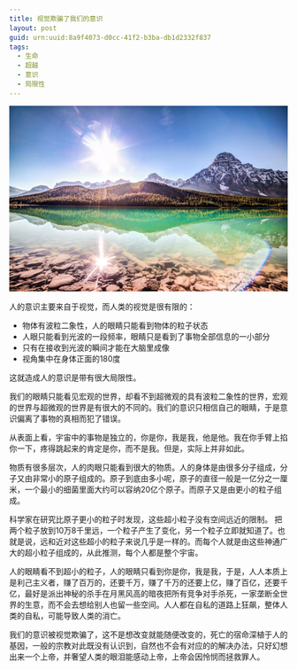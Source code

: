```yaml
---
title: 视觉欺骗了我们的意识
layout: post
guid: urn:uuid:8a9f4073-d0cc-41f2-b3ba-db1d2332f837
tags:
  - 生命
  - 超越
  - 意识
  - 局限性
---
```



[![](/media/files/2013/12/19/sj-ys.png)](http://7vikpt.com1.z0.glb.clouddn.com/sj-ys.png)

人的意识主要来自于视觉，而人类的视觉是很有限的：

*  物体有波粒二象性，人的眼睛只能看到物体的粒子状态
*  人眼只能看到光波的一段频率，眼睛只是看到了事物全部信息的一小部分
*  只有在接收到光波的瞬间才能在大脑里成像
*  视角集中在身体正面的180度

这就造成人的意识是带有很大局限性。

我们的眼睛只能看见宏观的世界，却看不到超微观的具有波粒二象性的世界，宏观的世界与超微观的世界是有很大的不同的。我们的意识只相信自己的眼睛，于是意识偏离了事物的真相而犯了错误。

从表面上看，宇宙中的事物是独立的，你是你，我是我，他是他。我在你手臂上掐你一下，疼得跳起来的肯定是你，而不是我。但是，实际上并非如此。

物质有很多层次，人的肉眼只能看到很大的物质。人的身体是由很多分子组成，分子又由非常小的原子组成的。原子到底由多小呢，原子的直径一般是一亿分之一厘米，一个最小的细菌里面大约可以容纳20亿个原子。而原子又是由更小的粒子组成。

科学家在研究比原子更小的粒子时发现，这些超小粒子没有空间远近的限制。 把两个粒子放到10万8千里远，一个粒子产生了变化，另一个粒子立即就知道了。也就是说，远和近对这些超小的粒子来说几乎是一样的。而每个人就是由这些神通广大的超小粒子组成的，从此推测，每个人都是整个宇宙。

人的眼睛看不到超小的粒子，人的眼睛只看到你是你，我是我，于是，人人本质上是利己主义者，赚了百万的，还要千万，赚了千万的还要上亿，赚了百亿，还要千亿，最好是派出神秘的杀手在月黑风高的暗夜把所有竞争对手杀死，一家垄断全世界的生意，而不会去想给别人也留一些空间。人人都在自私的道路上狂飙，整体人类的自私，可能导致人类的消亡。

我们的意识被视觉欺骗了，这不是想改变就能随便改变的，死亡的宿命深植于人的基因，一般的宗教对此既没有认识到，自然也不会有对应的的解决办法，只好幻想出来一个上帝，并奢望人类的眼泪能感动上帝，上帝会因怜悯而拯救罪人。